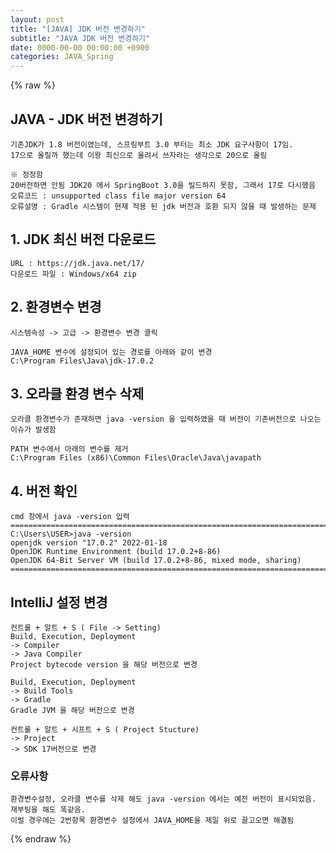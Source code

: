 ```yaml
---  
layout: post  
title: "[JAVA] JDK 버전 변경하기"  
subtitle: "JAVA JDK 버전 변경하기"  
date: 0000-00-00 00:00:00 +0900  
categories: JAVA_Spring  
---  
```

{% raw %}  
## JAVA - JDK 버전 변경하기  
	기존JDK가 1.8 버전이였는데, 스프링부트 3.0 부터는 최소 JDK 요구사항이 17임.  
	17으로 올릴까 했는데 이왕 최신으로 올려서 쓰자라는 생각으로 20으로 올림  
  
	※ 정정함  
	20버전하면 안됨 JDK20 에서 SpringBoot 3.0을 빌드하지 못함, 그래서 17로 다시했음  
	오류코드 : unsupported class file major version 64  
	오류설명 : Gradle 시스템이 현재 적용 된 jdk 버전과 호환 되지 않을 때 발생하는 문제  
  
## 1. JDK 최신 버전 다운로드  
	URL : https://jdk.java.net/17/  
	다운로드 파일 : Windows/x64 zip  
  
## 2. 환경변수 변경  
	시스템속성 -> 고급 -> 환경변수 변경 클릭  
  
	JAVA_HOME 변수에 설정되어 있는 경로를 아래와 같이 변경  
	C:\Program Files\Java\jdk-17.0.2  
  
## 3. 오라클 환경 변수 삭제  
	오라클 환경변수가 존재하면 java -version 을 입력하였을 때 버전이 기존버전으로 나오는 이슈가 발생함  
  
	PATH 변수에서 아래의 변수를 제거  
	C:\Program Files (x86)\Common Files\Oracle\Java\javapath  
  
## 4. 버전 확인  
	cmd 창에서 java -version 입력  
	=================================================================================================================  
	C:\Users\USER>java -version  
	openjdk version "17.0.2" 2022-01-18  
	OpenJDK Runtime Environment (build 17.0.2+8-86)  
	OpenJDK 64-Bit Server VM (build 17.0.2+8-86, mixed mode, sharing)  
	=================================================================================================================  
  
## IntelliJ 설정 변경  
  
	컨트롤 + 알트 + S ( File -> Setting)  
	Build, Execution, Deployment  
	-> Compiler  
	-> Java Compiler  
	Project bytecode version 을 해당 버전으로 변경  
  
	Build, Execution, Deployment  
	-> Build Tools  
	-> Gradle  
	Gradle JVM 을 해당 버전으로 변경  
  
	컨트롤 + 알트 + 시프트 + S ( Project Stucture)  
	-> Project  
	-> SDK 17버전으로 변경  
  
### 오류사항  
	환경변수설정, 오라클 변수를 삭제 해도 java -version 에서는 예전 버전이 표시되었음.  
	재부팅을 해도 똑같음.  
	이럴 경우에는 2번항목 환경변수 설정에서 JAVA_HOME을 제일 위로 끌고오면 해결됨  
{% endraw %}